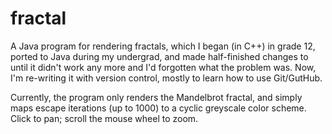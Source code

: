 # fractal

A Java program for rendering fractals, which I began (in C++) in grade 12, ported to Java during my undergrad, and made half-finished changes to until it didn't work any more and I'd forgotten what the problem was. Now, I'm re-writing it with version control, mostly to learn how to use Git/GutHub.

Currently, the program only renders the Mandelbrot fractal, and simply maps escape iterations (up to 1000) to a cyclic greyscale color scheme. Click to pan; scroll the mouse wheel to zoom.
